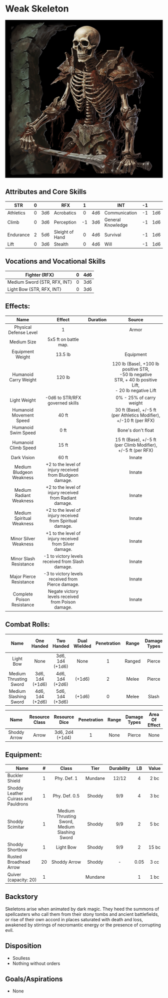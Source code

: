 # Weak Skeleton

![img](Skeleton.png)

## Attributes and Core Skills

| STR       | 0 |    | RFX             | 1 |    | INT               | -1 |    |
| --------- | :-: | :-: | --------------- | :-: | :-: | ----------------- | :-: | :-: |
| Athletics | 0 | 3d6 | Acrobatics      | 0 | 4d6 | Communication     | -1 | 1d6 |
| Climb     | 0 | 3d6 | Perception      | -1 | 3d6 | General Knowledge | -1 | 1d6 |
| Endurance | 2 | 5d6 | Sleight of Hand | 0 | 4d6 | Survival          | -1 | 1d6 |
| Lift      | 0 | 3d6 | Stealth         | 0 | 4d6 | Will              | -1 | 1d6 |

## Vocations and Vocational Skills

| Fighter {RFX}      | 0 | 4d6 |
| ------------------- | :-: | :-: |
| Medium Sword {STR, RFX, INT} | 0 | 3d6 |
| Light Bow {STR, RFX, INT}     | 0 | 3d6 |

## Effects:

|            Name            |                           Effect                           | Duration |                                                       Source                                                       |
| :------------------------: | :---------------------------------------------------------: | :------: | :-----------------------------------------------------------------------------------------------------------------: |
|   Physical Defense Level   |                              1                              |          |                                                        Armor                                                        |
|        Medium Size        |                    5x5 ft on battle map.                    |          |                                                                                                                    |
|      Equipment Weight      |                           13.5 lb                           |          |                                                      Equipment                                                      |
|   Humanoid Carry Weight   |                           120 lb                           |          | 120 lb (Base), +100 lb positive STR,<br />-50 lb negative STR, + 40 lb positive Lift,<br />- 20 lb negative Lift |
|        Light Weight        |               -0d6 to STR/RFX governed skills               |          |                                              0% - 25% of carry weight                                              |
|  Humanoid Movement Speed  |                            40 ft                            |          |                                30 ft (Base), +/-5 ft (per Athletics Modifier), +/-10 ft (per RFX)                                |
|    Humanoid Swim Speed    |                            0 ft                            |          |                                                 Bone's don't float                                                 |
|    Humanoid Climb Speed    |                            15 ft                            |          |                                  15 ft (Base), +/-5 ft (per Climb Modifier), +/-5 ft (per RFX)                                  |
|        Dark Vision        |                            60 ft                            |          |                                                       Innate                                                       |
|  Medium Bludgeon Weakness  | +2 to the level of injury received from Bludgeon damage. |          |                                                       Innate                                                       |
|  Medium Radiant Weakness  |  +2 to the level of injury received from Radiant damage.  |          |                                                       Innate                                                       |
| Medium Spiritual Weakness | +2 to the level of injury received from Spiritual damage. |          |                                                       Innate                                                       |
|   Minor Silver Weakness   |  +1 to the level of injury received from Silver damage.  |          |                                                       Innate                                                       |
|   Minor Slash Resistance   |      -1 to victory levels received from Slash damage.      |          |                                                       Innate                                                       |
|  Major Pierce Resistance  |      -3 to victory levels received from Pierce damage.      |          |                                                       Innate                                                       |
| Complete Poison Resistance |      Negate victory levels received from  Poison damage.      |          |                                                       Innate                                                       |

## Combat Rolls:

|          Name          |   One<br />Handed   |   Two<br />Handed   | Dual<br />Wielded | Penetration | Range | Damage<br />Types | Engageable<br />Opponents | Area Of<br />Effect | Resource<br />Class |
| :--------------------: | :------------------: | :------------------: | :---------------: | :---------: | :----: | :---------------: | :-----------------------: | :-----------------: | :-----------------: |
|       Light Bow       |         None         | 3d6, 1d4<br />(+1d6) |       None       |      1      | Ranged |      Pierce      |           Quick           |        None        |        None        |
| Medium Thrusting Sword | 3d6, 1d4<br />(+1d6) | 4d6, 1d4<br />(+2d6) |      (+1d6)      |      2      | Melee |      Pierce      |           Rapid           |        None        |        None        |
| Medium Slashing Sword | 4d6, 1d4<br />(+2d6) | 5d6, 1d4<br />(+3d6) |      (+1d6)      |      0      | Melee |       Slash       |           Rapid           |        None        |        None        |

|     Name     | Resource<br />Class |  Resource<br />Dice  | Penetration | Range | Damage<br />Types | Area Of<br />Effect |
| :----------: | :-----------------: | :------------------: | :---------: | :---: | :---------------: | :-----------------: |
| Shoddy Arrow |        Arrow        | 3d6, 2d4<br />(+1d4) |      1      | None |      Pierce      |        None        |

## Equipment:

| Name                                 | # |                     Class                     |  Tier  | Durability | LB | Value |
| ------------------------------------ | :-: | :-------------------------------------------: | :-----: | :--------: | :-: | :---: |
| Buckler Shield                       | 1 |                  Phy. Def. 1                  | Mundane |   12/12   |  4  | 2 bc |
| Shoddy Leather Cuirass and Pauldrons | 1 |                 Phy. Def. 0.5                 | Shoddy |    9/9    |  4  | 3 bc |
| Shoddy Scimitar                      | 1 | Medium Thrusting Sword, Medium Slashing Sword | Shoddy |    9/9    |  2  | 5 bc |
| Shoddy Shortbow                      | 1 |                   Light Bow                   | Shoddy |    9/9    |  2  | 15 bc |
| Rusted Broadhead Arrow               | 20 |                 Shoddy Arrow                 | Shoddy |     -     | 0.05 | 3 cc |
| Quiver (capacity: 20)                | 1 |                                          | Mundane |            |  1  | 1 bc |

## Backstory

Skeletons arise when animated by dark magic. They heed the summons of spellcasters who call them from their stony tombs and ancient battlefields, or rise of their own accord in places saturated with death and loss, awakened by stirrings of necromantic energy or the presence of corrupting evil.

## Disposition

- Soulless
- Nothing without orders

## Goals/Aspirations

- None
